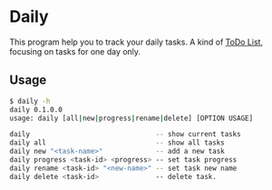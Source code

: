# Daily

This program help you to track your daily tasks. A kind of
[ToDo List](https://en.wikipedia.org/wiki/Time_management#Setting_priorities_and_goals),
focusing on tasks for one day only.

## Usage

```bash
$ daily -h
daily 0.1.0.0
usage: daily [all|new|progress|rename|delete] [OPTION USAGE]

daily                               -- show current tasks
daily all                           -- show all tasks
daily new "<task-name>"             -- add a new task
daily progress <task-id> <progress> -- set task progress
daily rename <task-id> "<new-name>" -- set task new name
daily delete <task-id>              -- delete task.
```
